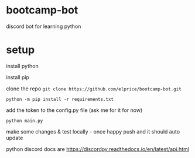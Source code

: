 # bootcamp-bot
discord bot for learning python


# setup
install python

install pip 

clone the repo `git clone https://github.com/elprice/bootcamp-bot.git`

`python -m pip install -r requirements.txt`

add the token to the config.py file (ask me for it for now)

`python main.py`

make some changes & test locally - once happy push and it should auto update

python discord docs are https://discordpy.readthedocs.io/en/latest/api.html
